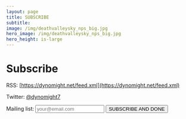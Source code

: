 ```yaml
---
layout: page
title: SUBSCRIBE
subtitle: 
image: /img/deathvalleysky_nps_big.jpg
hero_image: /img/deathvalleysky_nps_big.jpg
hero_height: is-large
---
```


# Subscribe

RSS: [https://dynomight.net/feed.xml](https://dynomight.net/feed.xml)

Twitter: [@dynomight7](https://twitter.com/dynomight7)

<form action="https://formsubmit.co/4a18e703496d7ca33c417b1bf528ad9d" method="POST">Mailing list: 
<input type="hidden" name="_subject" value="SUBSCRIBE0" /> 
<input type="text" name="text" placeholder="your@email.com" /> 
<input type="hidden" name="_next" value="https://dynomight.net/subscribe_success/" /> 
<input type="hidden" name="_captcha" value="false">
<input type="hidden" name="_url" value="https://dynomight.net/"> 
<button type="submit">SUBSCRIBE AND DONE</button> 
</form>

